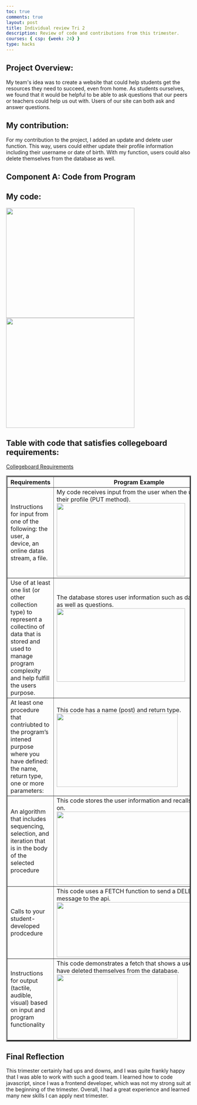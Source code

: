 ```yaml
---
toc: true
comments: true
layout: post
title: Individual review Tri 2
description: Review of code and contributions from this trimester.
courses: { csp: {week: 24} }
type: hacks
---
```


## Project Overview:
My team's idea was to create a website that could help students get the resources they need to succeed, even from home. As students ourselves, we found that it would be helpful to be able to ask questions that our peers or teachers could help us out with. Users of our site can both ask and answer questions.

## My contribution:
For my contribution to the project, I added an update and delete user function. This way, users could either update their profile information including their username or date of birth. With my function, users could also delete themselves from the database as well.


## Component A: Code from Program

## My code:
<img src="https://AidanDelgado2.github.io/student2/images/My code segment 1.png" height="300" width="350">
<img src="https://AidanDelgado2.github.io/student2/images/My code segment 2.png" height="300" width="350">

## Table with code that satisfies collegeboard requirements:
[Collegeboard Requirements](https://apcentral.collegeboard.org/media/pdf/ap-csp-student-task-directions.pdf)
<body>

<table border="3">
    <tr>
        <th>Requirements</th>
        <th>Program Example</th>
    </tr>
    <tr>
        <td>Instructions for input from one of the following: the user, a device, an online datas stream, a file.</td>
        <td>My code receives input from the user when the user edits their profile (PUT method). 
        <img src="https://AidanDelgado2.github.io/student2/images/Collegeboard_Requirement1.png" height="200" width="350"></td>
    </tr>
    <tr>
        <td>Use of at least one list (or other collection type) to represent a collectino of data that is stored and used to manage program complexity and help fulfill the users purpose.</td>
        <td>The database stores user information such as date of birth, as well as questions. 
        <img src="https://AidanDelgado2.github.io/student2/images/Collegeboard_Requirement2.png" height="200" width="350"></td>
    </tr>
    <tr>
        <td>At least one procedure that contriubted to the program’s intened purpose where you have defined: the name, return type, one or more parameters:</td>
        <td>This code has a name (post) and return type. 
        <img src="https://AidanDelgado2.github.io/student2/images/Collegeboard_Requirement7.png" height="200" width="330"></td>
    </tr>
    <tr>
        <td>An algorithm that includes sequencing, selection, and iteration that is in the body of the selected procedure</td>
        <td>This code stores the user information and recalls it for later on. 
        <img src="https://AidanDelgado2.github.io/student2/images/Collegeboard_Requirement4.png" height="200" width="450"></td>
    </tr>
    <tr>
        <td>Calls to your student-developed prodcedure</td>
        <td>This code uses a FETCH function to send a DELETE message to the api. 
        <img src="https://AidanDelgado2.github.io/student2/images/Collegeboard_Requirement5.png" height="150" width="375"></td>
    </tr>
    <tr>
        <td>Instructions for output (tactile, audible, visual) based on input and program functionality</td>
        <td>This code demonstrates a fetch that shows a user that they have deleted themselves from the database. 
        <img src="https://AidanDelgado2.github.io/student2/images/Collegeboard_Requirement6.png" height="175" width="330"></td>
    </tr>
</table>

</body>

## Final Reflection
This trimester certainly had ups and downs, and I was quite frankly happy that I was able to work with such a good team. I learned how to code javascript, since I was a frontend developer, which was not my strong suit at the beginning of the trimester. Overall, I had a great experience and learned many new skills I can apply next trimester.